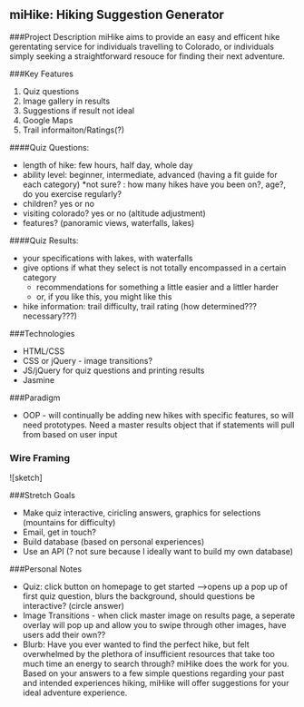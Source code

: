## miHike: Hiking Suggestion Generator

###Project Description
miHike aims to provide an easy and efficent hike gerentating service for individuals travelling to Colorado, or individuals simply seeking a straightforward resouce for finding their next adventure.

###Key Features
1. Quiz questions
1. Image gallery in results
1. Suggestions if result not ideal
1. Google Maps
1. Trail informaiton/Ratings(?)

####Quiz Questions:
* length of hike: few hours, half day, whole day
* ability level: beginner, intermediate, advanced (having a fit guide for each category)
  *not sure? : how many hikes have you been on?, age?, do you exercise regularly?
* children? yes or no
* visiting colorado? yes or no (altitude adjustment)
* features? (panoramic views, waterfalls, lakes)

####Quiz Results:
* your specifications with lakes, with waterfalls
* give options if what they select is not totally encompassed in a certain category
  * recommendations for something a little easier and a littler harder
  * or, if you like this, you might like this
* hike information: trail difficulty, trail rating (how determined??? necessary???)

###Technologies
* HTML/CSS
* CSS or jQuery - image transitions?
* JS/jQuery for quiz questions and printing results
* Jasmine

###Paradigm
* OOP - will continually be adding new hikes with specific features, so will need prototypes. Need a master results object that if statements will pull from based on user input

### Wire Framing

![sketch]

###Stretch Goals
* Make quiz interactive, ciricling answers, graphics for selections (mountains for difficulty)
* Email, get in touch?
* Build database (based on personal experiences)
* Use an API (? not sure because I ideally want to build my own database)

###Personal Notes
* Quiz: click button on homepage to get started -->opens up a pop up of first quiz question, blurs the background, should questions be interactive? (circle answer)
* Image Transitions - when click master image on results page, a seperate overlay will pop up and allow you to swipe through other images, have users add their own??
* Blurb: Have you ever wanted to find the perfect hike, but felt overwhelmed by the plethora of insufficient resources that take too much time an energy to search through? miHike does the work for you. Based on your answers to a few simple questions regarding your past and intended experiences hiking, miHike will offer  suggestions for your ideal adventure experience.
